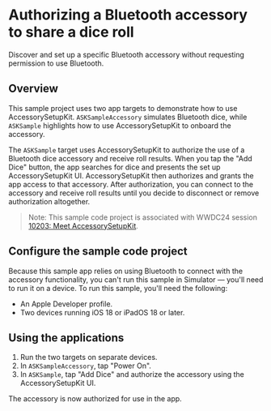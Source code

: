 # Authorizing a Bluetooth accessory to share a dice roll

Discover and set up a specific Bluetooth accessory without requesting permission to use Bluetooth.

## Overview

This sample project uses two app targets to demonstrate how to use AccessorySetupKit. `ASKSampleAccessory` simulates Bluetooth dice, while `ASKSample` highlights how to use AccessorySetupKit to onboard the accessory.

The `ASKSample` target uses AccessorySetupKit to authorize the use of a Bluetooth dice accessory and receive roll results. When you tap the "Add Dice" button, the app searches for dice and presents the set up AccessorySetupKit UI. AccessorySetupKit then authorizes and grants the app access to that accessory. After authorization, you can connect to the accessory and receive roll results until you decide to disconnect or remove authorization altogether.

> Note: This sample code project is associated with WWDC24 session [10203: Meet AccessorySetupKit](https://developer.apple.com/wwdc24/10203/).

## Configure the sample code project

Because this sample app relies on using Bluetooth to connect with the accessory functionality, you can't run this sample in Simulator — you'll need to run it on a device. To run this sample, you'll need the following:

- An Apple Developer profile.
- Two devices running iOS 18 or iPadOS 18 or later.

## Using the applications

1. Run the two targets on separate devices.
2. In `ASKSampleAccessory`, tap "Power On".
3. In `ASKSample`, tap "Add Dice" and authorize the accessory using the AccessorySetupKit UI.

The accessory is now authorized for use in the app.
